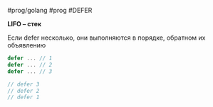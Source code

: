 #prog/golang #prog #DEFER

**LIFO – стек**

Если defer несколько, они выполняются в порядке, обратном их объявлению

```go
defer ... // 1
defer ... // 2
defer ... // 3
```
```go
// defer 3
// defer 2
// defer 1
```
